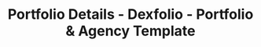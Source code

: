 ---
layout: "portfolio-details"
title: "Portfolio Details - Dexfolio - Portfolio & Agency Template"
permalink: /blog-details/

############################ Portfolio #################################
portfolio_item:
  title: "Brand Design"
  text: "The modern world and people everywhere."
  image: "/assets/images/details/portfolio_details_1.jpg"
  info:
    - category: "Client"
      title: "John Doe"
    - category: "Sr. Designer"
      title: "Stuard Martin"
    - category: "Categoey"
      title: "Branding"

  project_detail:
    - title: "Project details"
      text: "Making changes in your life is great and it is the way we grow and. Change is a constant process and part of being human. When embark on changing anything in your life you have to start where you are. Until you know where that is it would be difficult to effectively make the change. You have to start with constant process great and part of being human."
      image_1: "/assets/images/details/portfolio_details_2.jpg"
      image_2: "/assets/images/details/portfolio_details_3.jpg"
      image_3: "/assets/images/details/portfolio_details_4.jpg"
      image_4: "/assets/images/details/portfolio_details_5.jpg"
      image_alt: "image_not_found"
      text_1: "Many people feel that there is a limited amount of abundance, wealth, or chances to succeed in life."
      text_2: "Every former smoker can tell you just how hard it is to stop smoking cigarettes. However, there are a range of stop smoking commodities that can assist you on your transition to a smoke-free lifestyle. Though there is no cure for smokin there are a variety of smoking free videos, quit smoking aid groups and that will make your endeavour to quit smoking cigarettes much easier for you."
      text_3: Making changes in your life is great and it is the way we grow and is a constant process and part of being human. When embark on changing anything in life you have to start where you are. Until you know where that is would difficult to effectively make the change. You have to start with a baseline.
      url: "/contact.html"
      btn: "DISCUSS YOUR PROJECT WITH US"

##################### Other Post Section #########################
other:
  - title: "Next project"
    text: "Nike Brand Re-Branding"
    text_2: "Branding  -  Product"
    image: "/assets/images/details/portfolio_details_6.jpg"
    image_alt: "image_not_found"
    url: "/portfolio-details"
  - title: "Previous project"
    text: "Nike Invitation Cards"
    text_2: "Branding  -  Product"
    image: "/assets/images/details/portfolio_details_7.jpg"
    image_alt: "image_not_found"
    url: "/portfolio-details"


---